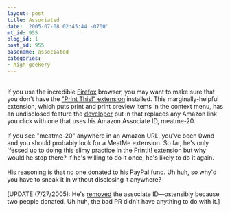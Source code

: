 ```yaml
---
layout: post
title: Associated
date: '2005-07-08 02:45:44 -0700'
mt_id: 955
blog_id: 1
post_id: 955
basename: associated
categories:
- high-geekery
---
```

<br />If you use the incredible <a href="http://www.mozilla.org/products/firefox/">Firefox</a> browser, you may want to make sure that you don't have the <a href="https://addons.mozilla.org/extensions/moreinfo.php?application=firefox&amp;id=282">"Print This!" extension</a> installed. This marginally-helpful extension, which puts print and print preview items in the context menu, has an undisclosed feature the <a href="http://www.meatme.net/publish/" rel="nofollow">developer</a> put in that replaces any Amazon link you click with one that uses his Amazon Associate ID, meatme-20.<br /><br />If you see "meatme-20" anywhere in an Amazon URL, you've been 0wnd and you should probably look for a MeatMe extension. So far, he's only 'fessed up to doing this slimy practice in the PrintIt! extension but why would he stop there? If he's willing to do it once, he's likely to do it again.<br /><br />His reasoning is that no one donated to his PayPal fund. Uh huh, so why'd you have to sneak it in without disclosing it anywhere?<br /><br />[UPDATE (7/27/2005): He's <a href="http://www.meatme.net/publish/post.php/18">removed</a> the associate ID&#x2014;ostensibly because two people donated. Uh huh, the bad PR didn't have anything to do with it.]<br /><br /><br />
